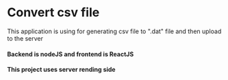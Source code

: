 # Convert csv file

This application is using for generating csv file to ".dat" file and then upload to the server

#### Backend is nodeJS and frontend is ReactJS

#### This project uses server rending side
